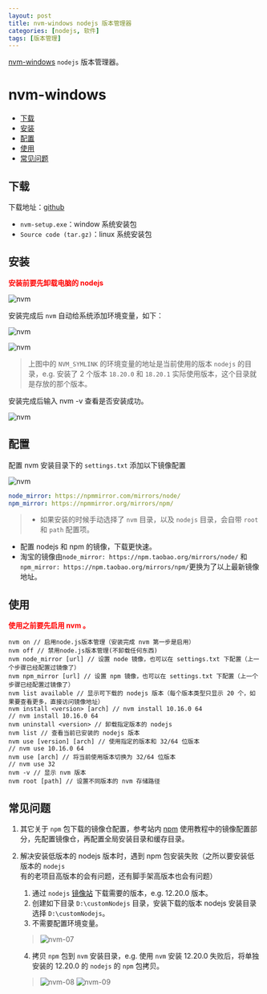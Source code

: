 ```yaml
---
layout: post
title: nvm-windows nodejs 版本管理器
categories: [nodejs, 软件]
tags: [版本管理]
---
```


[nvm-windows](https://github.com/coreybutler/nvm-windows/releases) ``nodejs`` 版本管理器。

# nvm-windows

+ [下载](#下载)
+ [安装](#安装)
+ [配置](#配置)
+ [使用](#使用)
+ [常见问题](#常见问题)




## 下载
下载地址：[github](https://github.com/coreybutler/nvm-windows/releases)

+ ``nvm-setup.exe``：window 系统安装包
+ ``Source code (tar.gz)``：linux 系统安装包




## 安装
**<font color=red>安装前要先卸载电脑的 nodejs</font>**

![nvm](/static/img/software/nvm/nvm_04.jpg)

安装完成后 ``nvm`` 自动给系统添加环境变量，如下：

![nvm](/static/img/software/nvm/nvm_05.jpg)

![nvm](/static/img/software/nvm/nvm_06.jpg)
> 上图中的 ``NVM_SYMLINK`` 的环境变量的地址是当前使用的版本 ``nodejs`` 的目录，e.g. 安装了 2 个版本 ``18.20.0`` 和 ``18.20.1`` 实际使用版本，这个目录就是存放的那个版本。


安装完成后输入 nvm -v 查看是否安装成功。

![nvm](/static/img/software/nvm/nvm_02.jpg)




## 配置

配置 nvm 安装目录下的 ``settings.txt`` 添加以下镜像配置

![nvm](/static/img/software/nvm/nvm_03.jpg)

```yaml
node_mirror: https://npmmirror.com/mirrors/node/ 
npm_mirror: https://npmmirror.org/mirrors/npm/
```

> + 如果安装的时候手动选择了 ``nvm`` 目录，以及 ``nodejs`` 目录，会自带 ``root`` 和 ``path`` 配置项。
+ 配置 nodejs 和 npm 的镜像，下载更快速。
+ 淘宝的镜像由``node_mirror: https://npm.taobao.org/mirrors/node/``
和``npm_mirror: https://npm.taobao.org/mirrors/npm/``更换为了以上最新镜像地址。




## 使用

**<font color=red>使用之前要先启用 nvm 。</font>**

```
nvm on // 启用node.js版本管理（安装完成 nvm 第一步是启用）
nvm off // 禁用node.js版本管理(不卸载任何东西)
nvm node_mirror [url] // 设置 node 镜像，也可以在 settings.txt 下配置（上一个步骤已经配置过镜像了）
nvm npm_mirror [url] // 设置 npm 镜像，也可以在 settings.txt 下配置（上一个步骤已经配置过镜像了）
nvm list available // 显示可下载的 nodejs 版本（每个版本类型只显示 20 个，如果要查看更多，直接访问镜像地址）
nvm install <version> [arch] // nvm install 10.16.0 64
// nvm install 10.16.0 64
nvm uninstall <version> // 卸载指定版本的 nodejs
nvm list // 查看当前已安装的 nodejs 版本
nvm use [version] [arch] // 使用指定的版本和 32/64 位版本
// nvm use 10.16.0 64
nvm use [arch] // 将当前使用版本切换为 32/64 位版本
// nvm use 32
nvm -v // 显示 nvm 版本
nvm root [path] // 设置不同版本的 nvm 存储路径
```




## 常见问题
1. 其它关于 ``npm`` 包下载的镜像仓配置，参考站内 [npm](/软件/2024/02/01/npm.html#nodejs下载安装) 使用教程中的镜像配置部分，先配置镜像仓，再配置全局安装目录和缓存目录。

2. 解决安装低版本的 nodejs 版本时，遇到 npm 包安装失败（之所以要安装低版本的 ``nodejs`` 有的老项目高版本的会有问题，还有脚手架高版本也会有问题）
    1. 通过 ``nodejs`` [镜像站](https://npmmirror.com/mirrors/node/ ) 下载需要的版本，e.g. 12.20.0 版本。
    2. 创建如下目录  ``D:\customNodejs`` 目录，安装下载的版本 nodejs 安装目录选择 ``D:\customNodejs``。
    3. 不需要配置环境变量。
    > ![nvm-07](/static/img/software/nvm/nvm_07.jpg)
    4. 拷贝 ``npm`` 包到 ``nvm`` 安装目录，e.g. 使用 ``nvm`` 安装 12.20.0 失败后，将单独安装的 12.20.0 的 ``nodejs`` 的 ``npm`` 包拷贝。
    > ![nvm-08](/static/img/software/nvm/nvm_08.jpg)
    ![nvm-09](/static/img/software/nvm/nvm_09.jpg)


